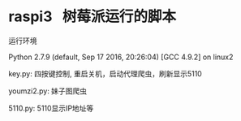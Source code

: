 # raspi3   树莓派运行的脚本

运行环境

Python 2.7.9 (default, Sep 17 2016, 20:26:04)
[GCC 4.9.2] on linux2

key.py: 四按键控制, 重启关机，启动代理爬虫，刷新显示5110

youmzi2.py: 妹子图爬虫

5110.py: 5110显示IP地址等
